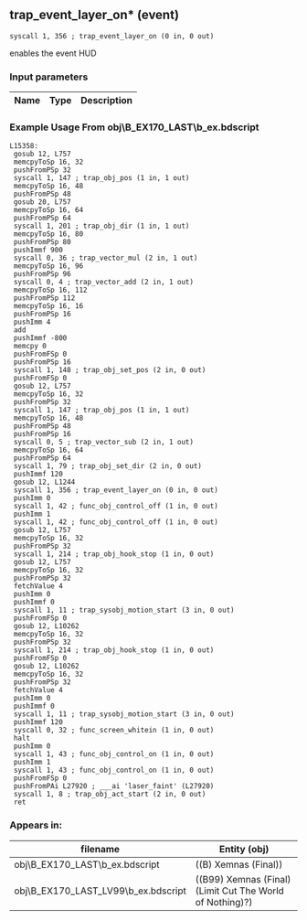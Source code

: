 ## trap_event_layer_on* (event)

`syscall 1, 356 ; trap_event_layer_on (0 in, 0 out)`

enables the event HUD

### Input parameters
| Name | Type | Description
|------|------|------------


### Example Usage From obj\B_EX170_LAST\b_ex.bdscript
```plaintext
L15358:
 gosub 12, L757
 memcpyToSp 16, 32
 pushFromPSp 32
 syscall 1, 147 ; trap_obj_pos (1 in, 1 out)
 memcpyToSp 16, 48
 pushFromPSp 48
 gosub 20, L757
 memcpyToSp 16, 64
 pushFromPSp 64
 syscall 1, 201 ; trap_obj_dir (1 in, 1 out)
 memcpyToSp 16, 80
 pushFromPSp 80
 pushImmf 900
 syscall 0, 36 ; trap_vector_mul (2 in, 1 out)
 memcpyToSp 16, 96
 pushFromPSp 96
 syscall 0, 4 ; trap_vector_add (2 in, 1 out)
 memcpyToSp 16, 112
 pushFromPSp 112
 memcpyToSp 16, 16
 pushFromPSp 16
 pushImm 4
 add 
 pushImmf -800
 memcpy 0
 pushFromFSp 0
 pushFromPSp 16
 syscall 1, 148 ; trap_obj_set_pos (2 in, 0 out)
 pushFromFSp 0
 gosub 12, L757
 memcpyToSp 16, 32
 pushFromPSp 32
 syscall 1, 147 ; trap_obj_pos (1 in, 1 out)
 memcpyToSp 16, 48
 pushFromPSp 48
 pushFromPSp 16
 syscall 0, 5 ; trap_vector_sub (2 in, 1 out)
 memcpyToSp 16, 64
 pushFromPSp 64
 syscall 1, 79 ; trap_obj_set_dir (2 in, 0 out)
 pushImmf 120
 gosub 12, L1244
 syscall 1, 356 ; trap_event_layer_on (0 in, 0 out)
 pushImm 0
 syscall 1, 42 ; func_obj_control_off (1 in, 0 out)
 pushImm 1
 syscall 1, 42 ; func_obj_control_off (1 in, 0 out)
 gosub 12, L757
 memcpyToSp 16, 32
 pushFromPSp 32
 syscall 1, 214 ; trap_obj_hook_stop (1 in, 0 out)
 gosub 12, L757
 memcpyToSp 16, 32
 pushFromPSp 32
 fetchValue 4
 pushImm 0
 pushImmf 0
 syscall 1, 11 ; trap_sysobj_motion_start (3 in, 0 out)
 pushFromFSp 0
 gosub 12, L10262
 memcpyToSp 16, 32
 pushFromPSp 32
 syscall 1, 214 ; trap_obj_hook_stop (1 in, 0 out)
 pushFromFSp 0
 gosub 12, L10262
 memcpyToSp 16, 32
 pushFromPSp 32
 fetchValue 4
 pushImm 0
 pushImmf 0
 syscall 1, 11 ; trap_sysobj_motion_start (3 in, 0 out)
 pushImmf 120
 syscall 0, 32 ; func_screen_whitein (1 in, 0 out)
 halt 
 pushImm 0
 syscall 1, 43 ; func_obj_control_on (1 in, 0 out)
 pushImm 1
 syscall 1, 43 ; func_obj_control_on (1 in, 0 out)
 pushFromFSp 0
 pushFromPAi L27920 ; ___ai 'laser_faint' (L27920)
 syscall 1, 8 ; trap_obj_act_start (2 in, 0 out)
 ret
```


### Appears in:
| filename | Entity (obj)
|----------|-------------
| obj\B_EX170_LAST\b_ex.bdscript       | ((B) Xemnas (Final))          
| obj\B_EX170_LAST_LV99\b_ex.bdscript       | ((B99) Xemnas (Final) (Limit Cut The World of Nothing)?)          



